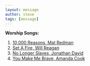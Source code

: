 ```yaml
---
layout: message
author: steve
tags: [message]
---
```


**Worship Songs:**

1. [10,000 Reasons, Mat Redman](https://www.youtube.com/watch?v=r3K3roEF36k)
2. [Set A Fire, Will Reagan](https://www.youtube.com/watch?v=fs6bdFzgQfY)
3. [No Longer Slaves, Jonathan David](https://www.youtube.com/watch?v=3SZnQfALk8U)
4. [You Make Me Brave, Amanda Cook](https://www.youtube.com/watch?v=_UglO7SGUWk)
